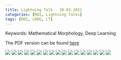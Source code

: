 ```yaml
---
title: Lightning Talk - 30.03.2021
categories: [RDI, Lightning Talks]
tags: [RDI, LRDE, LT]
---
```


Keywords: Mathematical Morphology, Deep Learning

The PDF version can be found [here](https://drive.google.com/file/d/1-wrAkw9IgxNZbM0dZAXYvoZEPJ4MaJ0K/view?usp=sharing)

![](https://drive.google.com/uc?id=1vg3L5Z7HwYJsVOvbQp1injqLryFTT9wI)
![](https://drive.google.com/uc?id=1StO5U89Y1eJNi-ipzLDgrYTci7-JIGTM)
![](https://drive.google.com/uc?id=10DDH7Mis6v_S0DnLBHfBt4KIGtEa6rVU)
![](https://drive.google.com/uc?id=1S4kaycjtH5NTfbAHx-95q9q80bYihPfC)
![](https://drive.google.com/uc?id=1LZh-1n53SdIQdkdU2JVGLNZKeiTjFFJt)
![](https://drive.google.com/uc?id=1Cjj0JGmhhe6qXW0PHYuOr0v2JGY_StNc)
![](https://drive.google.com/uc?id=15XlQTfVUFk3FyL0qU7X7UmUrkd0RS5U2)
![](https://drive.google.com/uc?id=11GX7dCRYDJ8C0BgE5E9P8LXRXkP1v3Eo)
![](https://drive.google.com/uc?id=15Sro7i2O-VtcVcL_FYCRUggZeaaFVQDJ)
![](https://drive.google.com/uc?id=1fE1AzXfOHHd3xXbTx5UZszdoCoBSDKuo)
![](https://drive.google.com/uc?id=16kzeOnasxGJdQQyOrbqBn2JOEQ_JNwlX)
![](https://drive.google.com/uc?id=1uRA6Kjh65PgXPrcVBvz9EiqM0ZtVr-qq)
![](https://drive.google.com/uc?id=1_acc-H4as922HtP_W6Vy2XLPkXRwb3QZ)
![](https://drive.google.com/uc?id=1ViRjeMwvse3lHIWkhhwEBoYfIxHO5XfG)
![](https://drive.google.com/uc?id=11XydiGMuCSCaAsW0b3QS9IAfsIP6wjn8)
![](https://drive.google.com/uc?id=1DgC3XdQSOOe02sP_gx08u1ph9RrRM-tc)
![](https://drive.google.com/uc?id=1RRRkIRVwXTzAPjX3O9t_6TfWdmUizdN-)
